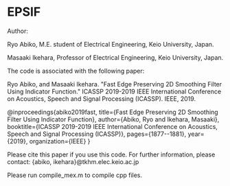 # EPSIF

Author: 

Ryo Abiko, M.E. student of Electrical Engineering, Keio University, Japan.

Masaaki Ikehara, Professor of Electrical Engineering, Keio University, Japan.


The code is associated with the following paper:

Ryo Abiko, and Masaaki Ikehara. "Fast Edge Preserving 2D Smoothing Filter Using Indicator Function." ICASSP 2019-2019 IEEE International Conference on Acoustics, Speech and Signal Processing (ICASSP). IEEE, 2019.


@inproceedings{abiko2019fast,
  title={Fast Edge Preserving 2D Smoothing Filter Using Indicator Function},
  author={Abiko, Ryo and Ikehara, Masaaki},
  booktitle={ICASSP 2019-2019 IEEE International Conference on Acoustics, Speech and Signal Processing (ICASSP)},
  pages={1877--1881},
  year={2019},
  organization={IEEE}
}


Please cite this paper if you use this code. 
For further information, please contact: {abiko, ikehara}@tkhm.elec.keio.ac.jp


Please run compile_mex.m to compile cpp files.
